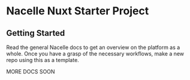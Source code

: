 # Nacelle Nuxt Starter Project
## Getting Started
Read the general Nacelle docs to get an overview on the platform as a whole. Once you have a grasp of the necessary workflows, make a new repo using this as a template.

MORE DOCS SOON


